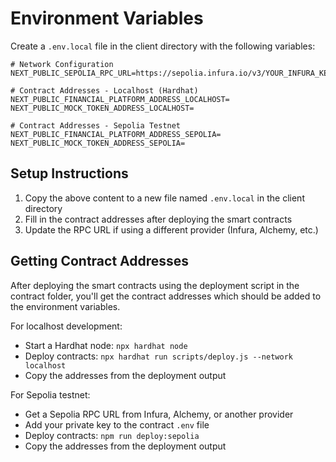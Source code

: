 # Environment Variables

Create a `.env.local` file in the client directory with the following variables:

```env
# Network Configuration
NEXT_PUBLIC_SEPOLIA_RPC_URL=https://sepolia.infura.io/v3/YOUR_INFURA_KEY

# Contract Addresses - Localhost (Hardhat)
NEXT_PUBLIC_FINANCIAL_PLATFORM_ADDRESS_LOCALHOST=
NEXT_PUBLIC_MOCK_TOKEN_ADDRESS_LOCALHOST=

# Contract Addresses - Sepolia Testnet
NEXT_PUBLIC_FINANCIAL_PLATFORM_ADDRESS_SEPOLIA=
NEXT_PUBLIC_MOCK_TOKEN_ADDRESS_SEPOLIA=
```

## Setup Instructions

1. Copy the above content to a new file named `.env.local` in the client directory
2. Fill in the contract addresses after deploying the smart contracts
3. Update the RPC URL if using a different provider (Infura, Alchemy, etc.)

## Getting Contract Addresses

After deploying the smart contracts using the deployment script in the contract folder, you'll get the contract addresses which should be added to the environment variables.

For localhost development:

- Start a Hardhat node: `npx hardhat node`
- Deploy contracts: `npx hardhat run scripts/deploy.js --network localhost`
- Copy the addresses from the deployment output

For Sepolia testnet:

- Get a Sepolia RPC URL from Infura, Alchemy, or another provider
- Add your private key to the contract `.env` file
- Deploy contracts: `npm run deploy:sepolia`
- Copy the addresses from the deployment output
